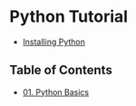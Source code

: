 # Python Tutorial

- [Installing Python]()

## Table of Contents

- [01. Python Basics](https://github.com/kaka-lin/Notes/tree/master/Python/01_python_basics.ipynb)
